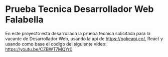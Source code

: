 # Prueba Tecnica Desarrollador Web Falabella

En este proyecto esta desarrollada la prueba tecnica solicitada para la vacante de Desarrollador Web, usando la api de https://pokeapi.co/, React y usando como base el codigo del siguiente video: https://youtu.be/CZBWT7MQYr0


